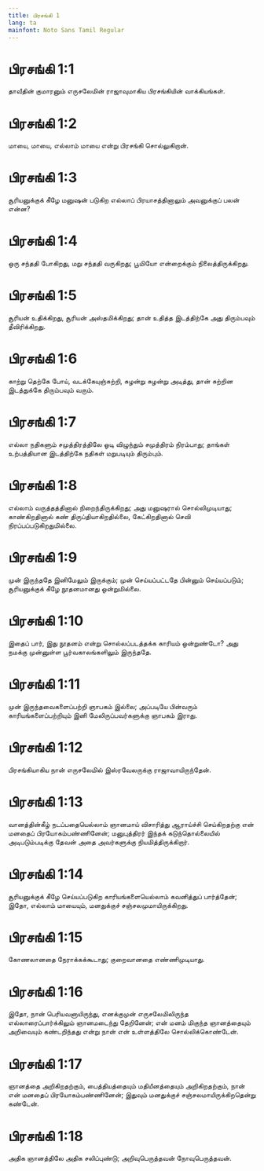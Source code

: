 ```yaml
---
title: பிரசங்கி 1
lang: ta
mainfont: Noto Sans Tamil Regular
---
```


# பிரசங்கி 1:1

தாவீதின் குமாரனும் எருசலேமின் ராஜாவுமாகிய பிரசங்கியின் வாக்கியங்கள்.

# பிரசங்கி 1:2

மாயை, மாயை, எல்லாம் மாயை என்று பிரசங்கி சொல்லுகிறான்.

# பிரசங்கி 1:3

சூரியனுக்குக் கீழே மனுஷன் படுகிற எல்லாப் பிரயாசத்தினாலும் அவனுக்குப் பலன் என்ன?

# பிரசங்கி 1:4

ஒரு சந்ததி போகிறது, மறு சந்ததி வருகிறது; பூமியோ என்றைக்கும் நிலைத்திருக்கிறது.

# பிரசங்கி 1:5

சூரியன் உதிக்கிறது, சூரியன் அஸ்தமிக்கிறது; தான் உதித்த இடத்திற்கே அது திரும்பவும் தீவிரிக்கிறது.

# பிரசங்கி 1:6

காற்று தெற்கே போய், வடக்கேயுஞ்சுற்றி, சுழன்று சுழன்று அடித்து, தான் சுற்றின இடத்துக்கே திரும்பவும் வரும்.

# பிரசங்கி 1:7

எல்லா நதிகளும் சமுத்திரத்திலே ஓடி விழுந்தும் சமுத்திரம் நிரம்பாது; தாங்கள் உற்பத்தியான இடத்திற்கே நதிகள் மறுபடியும் திரும்பும்.

# பிரசங்கி 1:8

எல்லாம் வருத்தத்தினால் நிறைந்திருக்கிறது; அது மனுஷரால் சொல்லிமுடியாது; காண்கிறதினால் கண் திருப்தியாகிறதில்லை, கேட்கிறதினால் செவி நிரப்பப்படுகிறதுமில்லை.

# பிரசங்கி 1:9

முன் இருந்ததே இனிமேலும் இருக்கும்; முன் செய்யப்பட்டதே பின்னும் செய்யப்படும்; சூரியனுக்குக் கீழே நூதனமானது ஒன்றுமில்லை.

# பிரசங்கி 1:10

இதைப் பார், இது நூதனம் என்று சொல்லப்படத்தக்க காரியம் ஒன்றுண்டோ? அது நமக்கு முன்னுள்ள பூர்வகாலங்களிலும் இருந்ததே.

# பிரசங்கி 1:11

முன் இருந்தவைகளைப்பற்றி ஞாபகம் இல்லை; அப்படியே பின்வரும் காரியங்களைப்பற்றியும் இனி மேலிருப்பவர்களுக்கு ஞாபகம் இராது.

# பிரசங்கி 1:12

பிரசங்கியாகிய நான் எருசலேமில் இஸ்ரவேலருக்கு ராஜாவாயிருந்தேன்.

# பிரசங்கி 1:13

வானத்தின்கீழ் நடப்பதையெல்லாம் ஞானமாய் விசாரித்து ஆராய்ச்சி செய்கிறதற்கு என் மனதைப் பிரயோகம்பண்ணினேன்; மனுபுத்திரர் இந்தக் கடுந்தொல்லையில் அடிபடும்படிக்கு தேவன் அதை அவர்களுக்கு நியமித்திருக்கிறார்.

# பிரசங்கி 1:14

சூரியனுக்குக் கீழே செய்யப்படுகிற காரியங்களையெல்லாம் கவனித்துப் பார்த்தேன்; இதோ, எல்லாம் மாயையும், மனதுக்குச் சஞ்சலமுமாயிருக்கிறது.

# பிரசங்கி 1:15

கோணலானதை நேராக்கக்கூடாது; குறைவானதை எண்ணிமுடியாது.

# பிரசங்கி 1:16

இதோ, நான் பெரியவனாயிருந்து, எனக்குமுன் எருசலேமிலிருந்த எல்லாரைப்பார்க்கிலும் ஞானமடைந்து தேறினேன்; என் மனம் மிகுந்த ஞானத்தையும் அறிவையும் கண்டறிந்தது என்று நான் என் உள்ளத்திலே சொல்லிக்கொண்டேன்.

# பிரசங்கி 1:17

ஞானத்தை அறிகிறதற்கும், பைத்தியத்தையும் மதியீனத்தையும் அறிகிறதற்கும், நான் என் மனதைப் பிரயோகம்பண்ணினேன்; இதுவும் மனதுக்குச் சஞ்சலமாயிருக்கிறதென்று கண்டேன்.

# பிரசங்கி 1:18

அதிக ஞானத்திலே அதிக சலிப்புண்டு; அறிவுபெருத்தவன் நோவுபெருத்தவன்.

